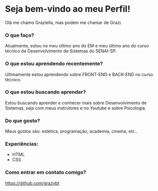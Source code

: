 # Seja bem-vindo ao meu Perfil!
Olá me chamo Graziella, mas podem me chamar de Grazi.

### O que faço?
Atualmente, estou no meu último ano do EM e meu último ano do curso técnico de Desenvolvimento de Sistemas do SENAI-SP.

### O que estou aprendendo recentemente?
Ultimamente estou aprendendo sobre FRONT-END e BACK-END no curso técnico.

### O que estou buscando aprender?
Estou buscando aprender e conhecer mais sobre Desenvolvimento de Sistemas, seja com meus instrutores e no Youtube e sobre Psicologia.

### Do que gosto?
Meus gostos são: estética, programação, academia, cinema, etc..

### Experiências:
- HTML
- CSS

### Como entrar em contato comigo?
https://github.com/grazybt
